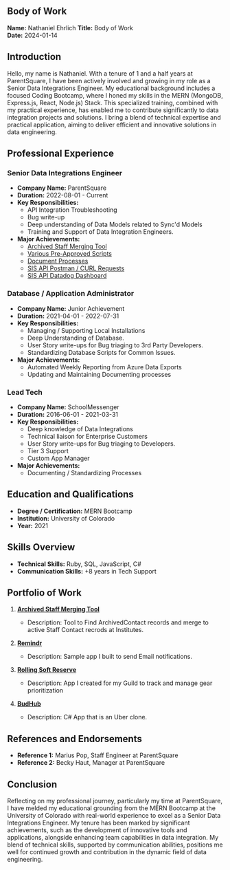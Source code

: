 ## Body of Work

**Name:** Nathaniel Ehrlich
**Title:** Body of Work  
**Date:** 2024-01-14  

## Introduction

Hello, my name is Nathaniel. With a tenure of 1 and a half years at ParentSquare, I have been actively involved and growing in my role as a Senior Data Integrations Engineer. My educational background includes a focused Coding Bootcamp, where I honed my skills in the MERN (MongoDB, Express.js, React, Node.js) Stack. This specialized training, combined with my practical experience, has enabled me to contribute significantly to data integration projects and solutions. I bring a blend of technical expertise and practical application, aiming to deliver efficient and innovative solutions in data engineering.

## Professional Experience

### Senior Data Integrations Engineer
- **Company Name:** ParentSquare
- **Duration:** 2022-08-01 - Current
- **Key Responsibilities:**
  - API Integration Troubleshooting
  - Bug write-up 
  - Deep understanding of Data Models related to Sync'd Models
  - Training and Support of Data Integration Engineers.
- **Major Achievements:**
  - [Archived Staff Merging Tool](https://www.parentsquare.com/dev/data_integrations)
  - [Various Pre-Approved Scripts](https://github.com/ParentSquare/data_integrations/tree/master/Data%20Ticket%20Scripts/Pre_Approved_Scripts)
  - [Document Processes](https://coda.io/d/Data-Integrations-Team-Second-Brain_d89J6QNwcU5/Runbooks_sur78#_ludSs)
  - [SIS API Postman / CURL Requests](https://github.com/ParentSquare/data_integrations/tree/master/SIS/Postman_and_CURL_Requests)
  - [SIS API Datadog Dashboard](https://app.datadoghq.com/dashboard/59v-w6x-pv6/sis-api-request-dashboard?refresh_mode=sliding&view=spans&from_ts=1705173653086&to_ts=1705260053086&live=true)

### Database / Application Administrator
- **Company Name:** Junior Achievement
- **Duration:** 2021-04-01 - 2022-07-31
- **Key Responsibilities:**
  - Managing / Supporting Local Installations
  - Deep Understanding of Database.
  - User Story write-ups for Bug triaging to 3rd Party Developers.
  - Standardizing Database Scripts for Common Issues.
- **Major Achievements:**
  - Automated Weekly Reporting from Azure Data Exports
  - Updating and Maintaining Documenting processes

### Lead Tech
- **Company Name:** SchoolMessenger
- **Duration:** 2016-06-01 - 2021-03-31
- **Key Responsibilities:**
  - Deep knowledge of Data Integrations
  - Technical liaison for Enterprise Customers
  - User Story write-ups for Bug triaging to Developers.
  - Tier 3 Support
  - Custom App Manager
- **Major Achievements:**
  - Documenting / Standardizing Processes

## Education and Qualifications

- **Degree / Certification:** MERN Bootcamp
- **Institution:** University of Colorado
- **Year:** 2021

## Skills Overview

- **Technical Skills:** Ruby, SQL, JavaScript, C#
- **Communication Skills:** +8 years in Tech Support

## Portfolio of Work

1. **[Archived Staff Merging Tool](https://github.com/ParentSquare/parent_square/pull/7585)**
   - Description: Tool to Find ArchivedContact records and
     merge to active Staff Contact recrods at Institutes.

2. **[Remindr](https://github.com/LoopySquare/Remindr)**
   - Description: Sample app I built to send Email notifications.
     
3. **[Rolling Soft Reserve](https://github.com/TechnoPrep/Rolling_SR_Tracker)**
   - Description: App I created for my Guild to track and manage gear prioritization

4. **[BudHub](https://github.com/BudHub-delivery/budhub)**
   - Description: C# App that is an Uber clone.
## References and Endorsements

- **Reference 1:** Marius Pop, Staff Engineer at ParentSquare
- **Reference 2:** Becky Haut, Manager at ParentSquare

## Conclusion

Reflecting on my professional journey, particularly my time at ParentSquare, I have melded my educational grounding from the MERN Bootcamp at the University of Colorado with real-world experience to excel as a Senior Data Integrations Engineer. My tenure has been marked by significant achievements, such as the development of innovative tools and applications, alongside enhancing team capabilities in data integration. My blend of technical skills, supported by communication abilities, positions me well for continued growth and contribution in the dynamic field of data engineering.

